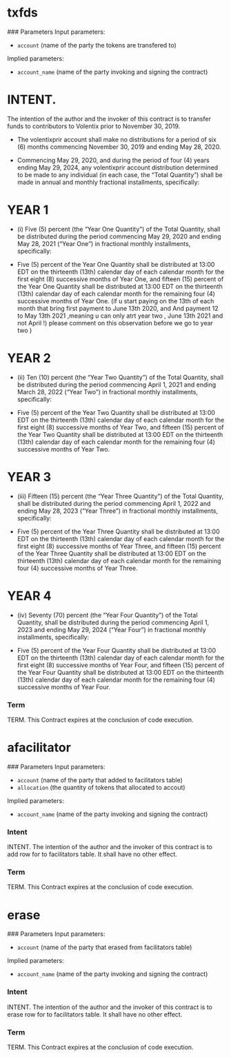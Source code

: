 <h1 class="contract">
   txfds
</h1>
### Parameters
Input parameters:

* `account` (name of the party the tokens are transfered to)

Implied parameters: 

* `account_name` (name of the party invoking and signing the contract)


# INTENT. 
The intention of the author and the invoker of this contract is to transfer funds to contributors to Volentix prior to November 30, 2019.

* The volentixprir account shall make no distributions for a period of six (6) months commencing November 30, 2019 and ending May 28, 2020. 

* Commencing May 29, 2020, and during the period of four (4) years ending May 29, 2024, any volentixprir account distribution determined to be made to any individual (in each case, the “Total Quantity”) shall be made in annual and monthly fractional installments, specifically:

# YEAR 1
* (i) Five (5) percent (the “Year One Quantity”) of the Total Quantity, shall be distributed during the period commencing May 29, 2020 and ending May 28, 2021 (“Year One”) in fractional monthly installments, specifically:

* Five (5) percent of the Year One Quantity shall be distributed at 13:00 EDT on the thirteenth (13th) calendar day of each calendar month for the first eight (8) successive months of Year One, and fifteen (15) percent of the Year One Quantity shall be distributed at 13:00 EDT on the thirteenth (13th) calendar day of each calendar month for the remaining four (4) successive months of Year One.
(if u start paying on the 13th of each month that bring first payment to June 13th 2020, and 
 And payment 12 to May 13th 2021 ,meaning u can only atrt year two , June 13th 2021 and not April !) please comment on this observation before we go to year two ) 
# YEAR 2
 * (ii) Ten (10) percent (the “Year Two Quantity”) of the Total Quantity, shall be distributed during the period commencing April 1, 2021 and ending March 28, 2022 (“Year Two”) in fractional monthly installments, specifically:

 * Five (5) percent of the Year Two Quantity shall be distributed at 13:00 EDT on the thirteenth (13th) calendar day of each calendar month for the first eight (8) successive months of Year Two, and fifteen (15) percent of the Year Two Quantity shall be distributed at 13:00 EDT on the thirteenth (13th) calendar day of each calendar month for the remaining four (4) successive months of Year Two.

# YEAR 3
* (iii) Fifteen (15) percent (the “Year Three Quantity”) of the Total Quantity, shall be distributed during the period commencing April 1, 2022 and ending May 28, 2023 (“Year Three”) in fractional monthly installments, specifically:

* Five (5) percent of the Year Three Quantity shall be distributed at 13:00 EDT on the thirteenth (13th) calendar day of each calendar month for the first eight (8) successive months of Year Three, and fifteen (15) percent of the Year Three Quantity shall be distributed at 13:00 EDT on the thirteenth (13th) calendar day of each calendar month for the remaining four (4) successive months of Year Three.

# YEAR 4
* (iv) Seventy (70) percent (the “Year Four Quantity”) of the Total Quantity, shall be distributed during the period commencing April 1, 2023 and ending May 29, 2024 (“Year Four”) in fractional monthly installments, specifically:

* Five (5) percent of the Year Four Quantity shall be distributed at 13:00 EDT on the thirteenth (13th) calendar day of each calendar month for the first eight (8) successive months of Year Four, and fifteen (15) percent of the Year Four Quantity shall be distributed at 13:00 EDT on the thirteenth (13th) calendar day of each calendar month for the remaining four (4) successive months of Year Four.


### Term
TERM. This Contract expires at the conclusion of code execution.

<h1 class="contract">
   afacilitator
</h1>
### Parameters
Input parameters:

* `account` (name of the party that added to facilitators table)
* `allocation` (the quantity of tokens that allocated to accout)

Implied parameters: 

* `account_name` (name of the party invoking and signing the contract)

### Intent
INTENT. The intention of the author and the invoker of this contract is to add row for to facilitators table. It shall have no other effect.

### Term
TERM. This Contract expires at the conclusion of code execution.

<h1 class="contract">
   erase
</h1>
### Parameters
Input parameters:

* `account` (name of the party that erased from facilitators table)

Implied parameters: 

* `account_name` (name of the party invoking and signing the contract)

### Intent
INTENT. The intention of the author and the invoker of this contract is to erase row for to facilitators table. It shall have no other effect.

### Term
TERM. This Contract expires at the conclusion of code execution.